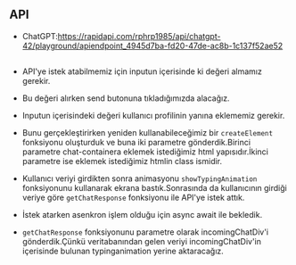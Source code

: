## API

- ChatGPT:https://rapidapi.com/rphrp1985/api/chatgpt-42/playground/apiendpoint_4945d7ba-fd20-47de-ac8b-1c137f52ae52

##

- API'ye istek atabilmemiz için inputun içerisinde ki değeri almamız gerekir.

- Bu değeri alırken send butonuna tıkladığımızda alacağız.

- Inputun içerisindeki değeri kullanıcı profilinin yanına eklememiz gerekir.

- Bunu gerçekleştirirken yeniden kullanabileceğimiz bir `createElement` fonksiyonu oluşturduk ve buna iki parametre gönderdik.Birinci parametre chat-containera eklemek istediğimiz html yapısıdır.İkinci parametre ise eklemek istediğimiz htmlin class ismidir.

- Kullanıcı veriyi girdikten sonra animasyonu `showTypingAnimation` fonksiyonunu kullanarak ekrana bastık.Sonrasında da kullanıcının girdiği veriye göre `getChatResponse` fonksiyonu ile API'ye istek attık.

- İstek atarken asenkron işlem olduğu için async await ile bekledik.

- `getChatResponse` fonksiyonunu parametre olarak incomingChatDiv'i gönderdik.Çünkü veritabanından gelen veriyi incomingChatDiv'in içerisinde bulunan typinganimation yerine aktaracağız.
